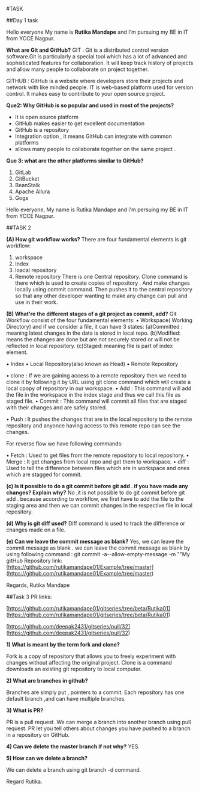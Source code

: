 #TASK

##Day 1 task

Hello everyone
My name is **Rutika Mandape** and I'm  pursuing my BE in IT  from  YCCE Nagpur.

**What are Git and GitHub?**
GIT :
Git is a distributed control version software.Git is particularly a special tool which has a lot of advanced and sophisticated features for collaboration.
It will keep track history of projects and allow many people to collaborate on project together.

GITHUB :
   GitHub is a website where developers store their projects and network with like minded people. IT is web-based platform used for version control. It makes easy to contribute to your open source project.


**Que2: Why GitHub is so popular and used in  most of the projects?**
* It is open source platform
* GitHub makes easier to get excellent documentation
* GitHub is a repository
* Integration option , it means GitHub can integrate with common platforms
* allows many people to collaborate together on the same project .

**Que 3: what are the other platforms similar to GitHub?**
1. GitLab
1. GitBucket
1. BeanStalk
1. Apache Allura
1. Gogs

Hello everyone,
My name is Rutika Mandape and  i'm persuing my BE in IT from YCCE Nagpur.

##TASK 2

**(A) How git workflow works?**
There are four fundamental elements is git workflow:
1. workspace
1. Index
1. loacal repository
1. Remote repository
There is one Central repository. Clone command is there which is used to create copies of repository . And make changes locally using commit command. Then pushes it to the central repository so that any other developer wanting to make any change can pull and use in their work.

**(B) What're the different stages of a git project as commit, add?** 
Git Workflow consist of the four fundamental elements: 
•	Workspace( Working Directory) and if we consider a file, it can have 3 states:
 (a)Committed : meaning latest changes in the data is stored in local repo.
 (b)Modified: means the changes are done but are not securely stored or will not be reflected in local repository.
 (c)Staged: meaning file is part of index element.

•	Index
•	Local Repository(also known as Head)
•	Remote Repository
  
• clone :  If we are gaining access to a remote repository then we need to clone it by following it by URL using git clone command which will create a local cpopy of repository in our workspace.
• Add : This command will add the file in the workspace in the index stage and thus we call this file as staged file.
• Commit :  This command will commit all files that are staged with their changes and are safely stored.
             
• Push : It pushes the changes that are in the local repository to the remote repository and anyonce having access to this remote repo can see the changes.
 
For reverse flow we have following commands:

• Fetch : Used to get files from the remote repository to local repository.
• Merge : It get changes from local repo and get them to workspace.
• diff : Used to tell the difference between files which are in workspace and ones which are stagged for commit.

**(c) Is it possible to do a git commit before git add . if you have made any changes? Explain why?**
No ,it is not possible to do git commit before git add . because according to workflow, we first have to add the file to the staging area and then we can commit changes in the respective file in local repository.

 **(d) Why is git diff used?**
Diff command is used to track  the difference or changes made on a file.

 **(e) Can we leave the commit message as blank?**
Yes, we can leave the commit message as blank .  we can leave the commit message as blank by using following command :
git commit -a--allow-empty-message -m ""My gitHub Repository link:
[https://github.com/rutikamandape01/Example/tree/master] (https://github.com/rutikamandape01/Example/tree/master)

Regards,
Rutika Mandape

##Task 3
PR links:

[https://github.com/rutikamandape01/gitseries/tree/beta/Rutika01] (https://github.com/rutikamandape01/gitseries/tree/beta/Rutika01)

[https://github.com/deepak2431/gitseries/pull/32] (https://github.com/deepak2431/gitseries/pull/32)


**1) What is meant by the term fork and clone?**

Fork is a copy of repository that allows you to freely experiment with changes without affecting the original project.
Clone  is a command downloads an existing git repository to local computer.

**2) What are branches in github?**

Branches are simply put , pointers to a commit.
Each repository has one default branch ,and can have multiple branches.

**3) What is PR?**

PR is a pull request.
We can merge a branch into another branch using pull request.
PR let you tell others about changes you have pushed to a branch in a repository on GitHub.

**4) Can we delete the master branch if not why?**
YES.

**5) How can we delete a branch?**

We can delete a branch using git branch  -d command.

Regard Rutika.

